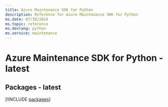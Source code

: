 ```yaml
---
title: Azure Maintenance SDK for Python
description: Reference for Azure Maintenance SDK for Python
ms.date: 07/30/2024
ms.topic: reference
ms.devlang: python
ms.service: maintenance
---
```

# Azure Maintenance SDK for Python - latest
## Packages - latest
[!INCLUDE [packages](maintenance-index.md)]